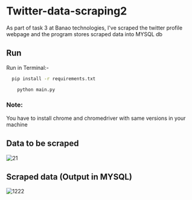 # Twitter-data-scraping2
As part of task 3 at Banao technologies, I've scraped the twitter profile webpage and the program stores scraped data into MYSQL db

## Run

Run in Terminal:-
```bash
  pip install -r requirements.txt
```

```bash
    python main.py
```

<h3>Note:</h3>You have to install chrome and chromedriver with same versions in your machine

## Data to be scraped
![21](https://github.com/SiddharthKoyugura/Twitter-data-scraping/assets/93535758/66411dde-ff76-4f1c-9a90-f728afe051c8)

## Scraped data (Output in MYSQL)
![1222](https://github.com/SiddharthKoyugura/Twitter-data-scraping2/assets/93535758/a31954cf-be50-4a6d-bd25-f34d011d91a8)
